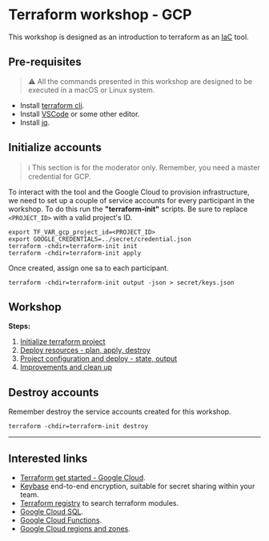 # Terraform workshop - GCP

This workshop is designed as an introduction to terraform as an [IaC](https://www.redhat.com/en/topics/automation/what-is-infrastructure-as-code-iac) tool.

## Pre-requisites

> ⚠️ All the commands presented in this workshop are designed to be executed in a macOS or Linux system.

- Install [terraform cli](https://www.terraform.io/downloads.html).
- Install [VSCode](https://code.visualstudio.com) or some other editor.
- Install [jq](https://stedolan.github.io/jq/download/).

## Initialize accounts

> ℹ️ This section is for the moderator only. Remember, you need a master credential for GCP.

To interact with the tool and the Google Cloud to provision infrastructure, we need to set up a couple of service accounts for every participant in the workshop. To do this run the **"terraform-init"** scripts. Be sure to replace `<PROJECT_ID>` with a valid project's ID.

```shell
export TF_VAR_gcp_project_id=<PROJECT_ID>
export GOOGLE_CREDENTIALS=../secret/credential.json
terraform -chdir=terraform-init init
terraform -chdir=terraform-init apply
```

Once created, assign one sa to each participant.

```shell
terraform -chdir=terraform-init output -json > secret/keys.json
```

## Workshop

**Steps:**

1. [Initialize terraform project](steps/1-initialize-terraform-project.md)
2. [Deploy resources - plan, apply, destroy](steps/2-deploy-resources.md)
3. [Project configuration and deploy - state, output](steps/3-project-configuration-and.deploy.md)
4. [Improvements and clean up](steps/4-improvements-and-clean-up.md)

## Destroy accounts

Remember destroy the service accounts created for this workshop.

```shell
terraform -chdir=terraform-init destroy
```

---

## Interested links

- [Terraform get started - Google Cloud](https://learn.hashicorp.com/collections/terraform/gcp-get-started).
- [Keybase](https://keybase.io) end-to-end encryption, suitable for secret sharing within your team.
- [Terraform registry](https://registry.terraform.io) to search terraform modules.
- [Google Cloud SQL](https://cloud.google.com/sql).
- [Google Cloud Functions](https://cloud.google.com/functions).
- [Google Cloud regions and zones](https://cloud.google.com/compute/docs/regions-zones).
